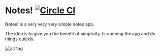 Notes! [![Circle CI](https://circleci.com/gh/lalbuquerque/notes.svg?style=shield)](https://circleci.com/gh/lalbuquerque/notes)
======



Notes! is a very very very simple notes app.

The idea is to give you the benefit of simplicity.
Is opening the app and do things quickly.



![alt tag](https://lh5.ggpht.com/l8YxDBpc5PoJrI4YflCcClmdmp0YS56qhoowPBFaaFTVaIyTlm_Yk7EdH898JF8ii50)

